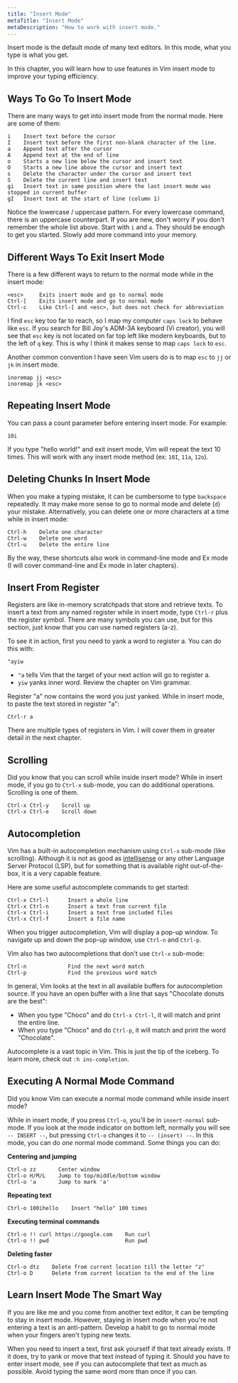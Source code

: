 ```yaml
---
title: "Insert Mode"
metaTitle: "Insert Mode"
metaDescription: "How to work with insert mode."
---
```


Insert mode is the default mode of many text editors. In this mode, what you type is what you get.

In this chapter, you will learn how to use features in Vim insert mode to improve your typing efficiency.

## Ways To Go To Insert Mode

There are many ways to get into insert mode from the normal mode. Here are some of them:
```
i    Insert text before the cursor
I    Insert text before the first non-blank character of the line.
a    Append text after the cursor
A    Append text at the end of line
o    Starts a new line below the cursor and insert text
O    Starts a new line above the cursor and insert text
s    Delete the character under the cursor and insert text
S    Delete the current line and insert text
gi   Insert text in same position where the last insert mode was stopped in current buffer
gI   Insert text at the start of line (column 1)
```

Notice the lowercase / uppercase pattern. For every lowercase command, there is an uppercase counterpart. If you are new, don't worry if you don't remember the whole list above. Start with `i` and `a`. They should be enough to get you started. Slowly add more command into your memory.

## Different Ways To Exit Insert Mode

There is a few different ways to return to the normal mode while in the insert mode:
```
<esc>     Exits insert mode and go to normal mode
Ctrl-[    Exits insert mode and go to normal mode
Ctrl-c    Like Ctrl-[ and <esc>, but does not check for abbreviation
```

I find `esc` key too far to reach, so I map my computer `caps lock` to behave like `esc`. If you search for Bill Joy's ADM-3A keyboard (Vi creator), you will see that `esc` key is not located on far top left like modern keyboards, but to the left of `q` key. This is why I think it makes sense to map  `caps lock` to `esc`.

Another common convention I have seen Vim users do is to map `esc` to `jj` or `jk` in insert mode.

```
inoremap jj <esc>
inoremap jk <esc>
```
## Repeating Insert Mode

You can pass a count parameter before entering insert mode. For example:
```
10i
```

If you type "hello world!" and exit insert mode, Vim will repeat the text 10 times. This will work with any insert mode method (ex: `10I`, `11a`, `12o`).

## Deleting Chunks In Insert Mode

When you make a typing mistake, it can be cumbersome to type `backspace` repeatedly. It may make more sense to go to normal mode and delete (`d`) your mistake. Alternatively, you can delete one or more characters at a time while in insert mode:

```
Ctrl-h    Delete one character
Ctrl-w    Delete one word
Ctrl-u    Delete the entire line
```

By the way, these shortcuts also work in command-line mode and Ex mode (I will cover command-line and Ex mode in later chapters).

## Insert From Register

Registers are like in-memory scratchpads that store and retrieve texts. To insert a text from any named register while in insert mode, type `Ctrl-r` plus the register symbol. There are many symbols you can use, but for this section, just know that you can use named registers (a-z).

To see it in action, first you need to yank a word to register a. You can do this with:
```
"ayiw
```
- `"a` tells Vim that the target of your next action will go to register a.
- `yiw` yanks inner word. Review the chapter on Vim grammar.

Register "a" now contains the word you just yanked. While in insert mode, to paste the text stored in register "a":

```
Ctrl-r a
```

There are multiple types of registers in Vim. I will cover them in greater detail in the next chapter.

## Scrolling

Did you know that you can scroll while inside insert mode? While in insert mode, if you go to `Ctrl-x` sub-mode, you can do additional operations. Scrolling is one of them.

```
Ctrl-x Ctrl-y    Scroll up
Ctrl-x Ctrl-e    Scroll down
```

## Autocompletion

Vim has a built-in autocompletion mechanism using `Ctrl-x` sub-mode (like scrolling). Although it is not as good as [intellisense](https://code.visualstudio.com/docs/editor/intellisense) or any other Language Server Protocol (LSP), but for something that is available right out-of-the-box, it is a very capable feature.

Here are some useful autocomplete commands to get started:
```
Ctrl-x Ctrl-l	   Insert a whole line
Ctrl-x Ctrl-n	   Insert a text from current file
Ctrl-x Ctrl-i	   Insert a text from included files
Ctrl-x Ctrl-f	   Insert a file name
```

When you trigger autocompletion, Vim will display a pop-up window. To navigate up and down the pop-up window, use `Ctrl-n` and `Ctrl-p`.

Vim also has two autocompletions that don't use `Ctrl-x` sub-mode:

```
Ctrl-n             Find the next word match
Ctrl-p             Find the previous word match
```

In general, Vim looks at the text in all available buffers for autocompletion source. If you have an open buffer with a line that says "Chocolate donuts are the best":
- When you type "Choco" and do `Ctrl-x Ctrl-l`, it will match and print the entire line.
- When you type "Choco" and do `Ctrl-p`, it will match and print the word "Chocolate".

Autocomplete is a vast topic in Vim. This is just the tip of the iceberg. To learn more, check out `:h ins-completion`.

## Executing A Normal Mode Command

Did you know Vim can execute a normal mode command while inside insert mode?

While in insert mode, if you press `Ctrl-o`, you'll be in `insert-normal` sub-mode. If you look at the mode indicator on bottom left, normally you will see `-- INSERT --`, but pressing `Ctrl-o`  changes it to `-- (insert) --`. In this mode, you can do *one* normal mode command. Some things you can do:

**Centering and jumping**
```
Ctrl-o zz       Center window
Ctrl-o H/M/L    Jump to top/middle/bottom window
Ctrl-o 'a       Jump to mark 'a'
```

**Repeating text**
```
Ctrl-o 100ihello    Insert "hello" 100 times
```

**Executing terminal commands**
```
Ctrl-o !! curl https://google.com    Run curl
Ctrl-o !! pwd                        Run pwd
```

**Deleting faster**
```
Ctrl-o dtz    Delete from current location till the letter "z"
Ctrl-o D      Delete from current location to the end of the line
```

## Learn Insert Mode The Smart Way

If you are like me and you come from another text editor, it can be tempting to stay in insert mode. However, staying in insert mode when you're not entering a text is an anti-pattern. Develop a habit to go to normal mode when your fingers aren't typing new texts.

When you need to insert a text, first ask yourself if that text already exists. If it does, try to yank or move that text instead of typing it. Should you have to enter insert mode, see if you can autocomplete that text as much as possible. Avoid typing the same word more than once if you can.
